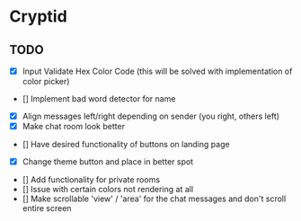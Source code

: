# Cryptid

## TODO

- [x] Input Validate Hex Color Code (this will be solved with implementation of color picker)
- [] Implement bad word detector for name
- [x] Align messages left/right depending on sender (you right, others left)
- [x] Make chat room look better
- [] Have desired functionality of buttons on landing page
- [x] Change theme button and place in better spot
- [] Add functionality for private rooms
- [] Issue with certain colors not rendering at all
- [] Make scrollable 'view' / 'area' for the chat messages and don't scroll entire screen
